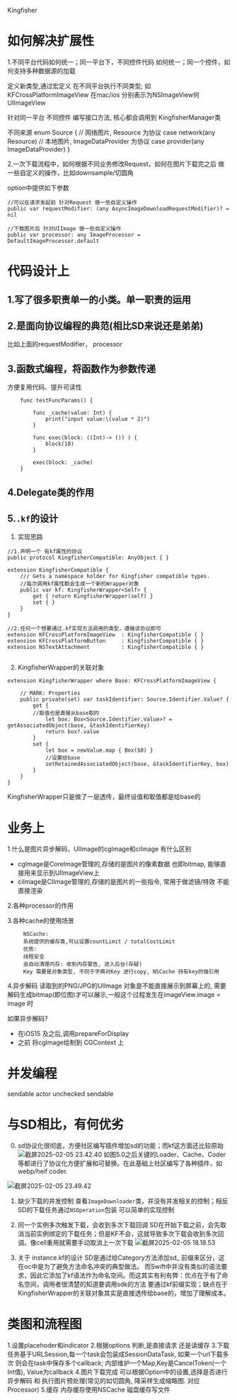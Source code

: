 Kingfisher

# 如何解决扩展性

1.不同平台代码如何统一；同一平台下，不同控件代码 如何统一；同一个控件，如何支持多种数据源的加载

定义新类型,通过宏定义 在不同平台执行不同类型; 如 KFCrossPlatformImageView 在mac/ios 分别表示为NSImageView何UIImageView
         
针对同一平台 不同控件 编写接口方法, 核心都会调用到 KingfisherManager类
         
不同来源
enum Source {
// 网络图片, Resource 为协议
case network(any Resource)
// 本地图片, ImageDataProvider 为协议
case provider(any ImageDataProvider)
}


2.一次下载流程中，如何根据不同业务修改Request，如何在图片下载完之后 做一些自定义的操作，比如downsample/切圆角

option中提供如下参数
```
//可以在请求发起前 针对Request 做一些自定义操作
public var requestModifier: (any AsyncImageDownloadRequestModifier)? = nil

//下载图片后 针对UIImage 做一些自定义操作
public var processor: any ImageProcessor = DefaultImageProcessor.default
```



# 代码设计上
## 1.写了很多职责单一的小类。单一职责的运用
## 2.是面向协议编程的典范(相比SD来说还是弟弟)
比如上面的requestModifier， processor

## 3.函数式编程，将函数作为参数传递

方便复用代码、提升可读性

```
    func testFuncParams() {
        
        func _cache(value: Int) {
            print("input value:\(value * 2)")
        }
        
        func exec(block: ((Int)-> ()) ) {
            block(10)
        }
        
        exec(block: _cache)
    }
```

## 4.Delegate类的作用
## 5.`.kf`的设计

1. 实现思路
```
//1.声明一个 有kf属性的协议
public protocol KingfisherCompatible: AnyObject { }

extension KingfisherCompatible {
    /// Gets a namespace holder for Kingfisher compatible types.
    //每次调用kf属性都会生成一个新的Wrapper对象
    public var kf: KingfisherWrapper<Self> {
        get { return KingfisherWrapper(self) }
        set { }
    }
}

//2.任何一个想要通过.kf实现方法调用的类型，遵循该协议即可
extension KFCrossPlatformImageView  : KingfisherCompatible { }
extension KFCrossPlatformButton     : KingfisherCompatible { }
extension NSTextAttachment          : KingfisherCompatible { }


```

2. KingfisherWrapper的关联对象
```
extension KingfisherWrapper where Base: KFCrossPlatformImageView {

    // MARK: Properties
    public private(set) var taskIdentifier: Source.Identifier.Value? {
        get {
        //取值也是直接从base取的
            let box: Box<Source.Identifier.Value>? = getAssociatedObject(base, &taskIdentifierKey)
            return box?.value
        }
        set {
            let box = newValue.map { Box($0) }
            //设置给base
            setRetainedAssociatedObject(base, &taskIdentifierKey, box)
        }
    }
}
```
KingfisherWrapper只是做了一层透传，最终设值和取值都是给base的

# 业务上
1.什么是图片异步解码，UIImage的cgImage和ciImage 有什么区别
- cgImage是CoreImage管理的,存储的是图片的像素数据 也即bitmap, 能够直接用来显示到UIImageView上
- ciImage是CIImage管理的,存储的是图片的一些指令, 常用于做滤镜/特效 不能直接渲染
         

2.各种processor的作用

3.各种cache的使用场景

         NSCache:
         系统提供的缓存类,可以设置countLimit / totalCostLimit
         优势:
         线程安全
         会自动清理内存: 收到内存警告, 进入后台(存疑)
         Key 需要是对象类型, 不同于字典对Key 进行copy, NSCache 持有key的强引用
         
4.异步解码
读取到的PNG/JPG的UIImage 对象是不能直接展示到屏幕上的, 需要解码生成bitmap(即位图)才可以展示,一般这个过程发生在imageView.image = image 时
         
如果异步解码?
- 在iOS15 及之后,调用prepareForDisplay
- 之前 将cgImage绘制到 CGContext 上
         

# 并发编程
sendable
actor
unchecked sendable

# 与SD相比，有何优劣
0. sd协议化很彻底，方便社区编写插件增加sd的功能；而kf这方面还比较原始
![截屏2025-02-05 23.42.40](media/17355692429239/%E6%88%AA%E5%B1%8F2025-02-05%2023.42.40.png)
如图5.0之后关键的Loader、Cache、Coder等都进行了协议化方便扩展和可替换。在此基础上社区编写了各种插件，如webp/heif coder.

![截屏2025-02-05 23.49.42](media/17355692429239/%E6%88%AA%E5%B1%8F2025-02-05%2023.49.42.png)


1. 缺少下载的并发控制
查看`ImageDownloader`类，并没有并发相关的控制；相反SD的下载任务通过`NSOperation`包装 可以简单的实现控制

2. 同一个实例多次触发下载，会收到多次下载回调
SD在开始下载之前，会先取消当前实例绑定的下载任务；但是KF不会，这就导致多次下载会收到多次回调。像cell重用就需要手动取消上一次下载
![截屏2025-02-05 18.18.53](media/17355692429239/%E6%88%AA%E5%B1%8F2025-02-05%2018.18.53.png)
3. 关于 instance.kf的设计
SD是通过给Category方法添加sd_ 前缀来区分，这在oc中是为了避免方法命名冲突的典型做法。
而Swift中并没有类似的语法要求，因此它添加了kf语法作为命名空间。而这其实有利有弊：优点在于有了命名空间，调用者很清楚的知道要调用sdk的方法 要通过kf前缀实现；缺点在于KingfisherWrapper的关联对象其实是直接透传给base的，增加了理解成本。



# 类图和流程图
1.设置placehoder和indicator
2.根据options 判断,是直接请求 还是读缓存
3.下载任务基于URLSession,每一个task会包装成SessionDataTask, 如果一个url下载多次 则会在task中保存多个callback; 内部维护一个Map,Key是CancelToken(一个Int值), Value为callback
4.图片下载完成 可以根据Option中的设置,选择是否进行异步解码 和 执行图片预处理(常见的如切圆角, 降采样生成缩略图. 对应Processor)
5.缓存
内存缓存使用NSCache
磁盘缓存写文件